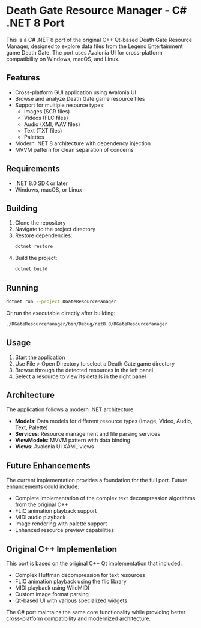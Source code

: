 # Death Gate Resource Manager - C# .NET 8 Port

This is a C# .NET 8 port of the original C++ Qt-based Death Gate Resource Manager, designed to explore data files from the Legend Entertainment game Death Gate. The port uses Avalonia UI for cross-platform compatibility on Windows, macOS, and Linux.

## Features

- Cross-platform GUI application using Avalonia UI
- Browse and analyze Death Gate game resource files
- Support for multiple resource types:
  - Images (SCR files)
  - Videos (FLC files)
  - Audio (XMI, WAV files)
  - Text (TXT files)
  - Palettes
- Modern .NET 8 architecture with dependency injection
- MVVM pattern for clean separation of concerns

## Requirements

- .NET 8.0 SDK or later
- Windows, macOS, or Linux

## Building

1. Clone the repository
2. Navigate to the project directory
3. Restore dependencies:
   ```bash
   dotnet restore
   ```
4. Build the project:
   ```bash
   dotnet build
   ```

## Running

```bash
dotnet run --project DGateResourceManager
```

Or run the executable directly after building:
```bash
./DGateResourceManager/bin/Debug/net8.0/DGateResourceManager
```

## Usage

1. Start the application
2. Use File > Open Directory to select a Death Gate game directory
3. Browse through the detected resources in the left panel
4. Select a resource to view its details in the right panel

## Architecture

The application follows a modern .NET architecture:

- **Models**: Data models for different resource types (Image, Video, Audio, Text, Palette)
- **Services**: Resource management and file parsing services
- **ViewModels**: MVVM pattern with data binding
- **Views**: Avalonia UI XAML views

## Future Enhancements

The current implementation provides a foundation for the full port. Future enhancements could include:

- Complete implementation of the complex text decompression algorithms from the original C++
- FLIC animation playback support
- MIDI audio playback
- Image rendering with palette support
- Enhanced resource preview capabilities

## Original C++ Implementation

This port is based on the original C++ Qt implementation that included:
- Complex Huffman decompression for text resources
- FLIC animation playback using the flic library
- MIDI playback using WildMIDI
- Custom image format parsing
- Qt-based UI with various specialized widgets

The C# port maintains the same core functionality while providing better cross-platform compatibility and modernized architecture.